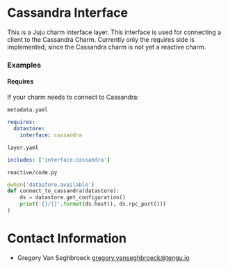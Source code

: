 # Cassandra Interface

 This is a Juju charm interface layer. This interface is used for
 connecting a client to the Cassandra Charm. Currently only the requires
 side is implemented, since the Cassandra charm is not yet a reactive 
 charm.

### Examples

#### Requires

If your charm needs to connect to Cassandra:

  `metadata.yaml`

```yaml
requires:
  datastore:
    interface: cassandra
```

  `layer.yaml`

```yaml
includes: ['interface:cassandra']
```  

  `reactive/code.py`

```python
@when('datastore.available')
def connect_to_cassandra(datastore):
    ds = datastore.get_configuration()
    print('{}/{}'.format(ds.host(), ds.rpc_port()))
)

```

# Contact Information

 - Gregory Van Seghbroeck <gregory.vanseghbroeck@tengu.io>
